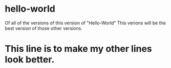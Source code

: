 # hello-world

Of all of the versions of this version of "Hello-World" This verions will be the best version of those other versions.

# This line is to make my other lines look better. 
